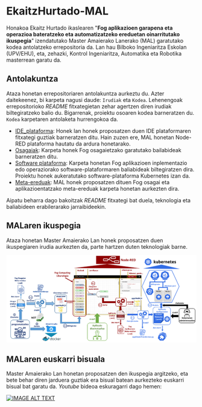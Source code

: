 # EkaitzHurtado-MAL

Honakoa Ekaitz Hurtado ikaslearen "**Fog aplikazioen garapena eta operazioa bateratzeko eta automatizatzeko ereduetan oinarritutako ikuspegia**" izendatutako Master Amaierako Lanerako (MAL) garatutako kodea antolatzeko errepositoria da. Lan hau Bilboko Ingeniaritza Eskolan (UPV/EHU), eta, zehazki, Kontrol Ingeniaritza, Automatika eta Robotika masterrean garatu da.

## Antolakuntza

Ataza honetan errepositoriaren antolakuntza aurkeztu du. Azter daitekeenez, bi karpeta nagusi daude: `Irudiak` eta `Kodea`. Lehenengoak errepositorioko _README_ fitxategietan zehar agertzen diren irudiak biltegiratzeko balio du. Bigarrenak, proiektu osoaren kodea barneratzen du. `Kodea` karpetaren antolaketa hurrengokoa da.

- [IDE_plataforma](https://github.com/ekhurtado/EkaitzHurtado-MAL/tree/main/Kodea/IDE_plataforma): Honek lan honek proposatzen duen IDE plataformaren fitxategi guztiak barneratzen ditu. Hain zuzen ere, MAL honetan Node-RED plataforma hautatu da ardura honetarako. 
- [Osagaiak](https://github.com/ekhurtado/EkaitzHurtado-MAL/tree/main/Kodea/Osagaiak): Karpeta honek Fog osagaietzako garatutako bailabideak barneratzen ditu.
- [Software plataforma](https://github.com/ekhurtado/EkaitzHurtado-MAL/tree/main/Kodea/Software_plataforma): Karpeta honetan Fog aplikazioen inplementazio edo operaziorako software-plataformaren baliabideak biltegiratzen dira. Proiektu honek aukeratutako software-plataforma Kubernetes izan da. 
- [Meta-ereduak](https://github.com/ekhurtado/EkaitzHurtado-MAL/tree/main/Kodea/meta_ereduak): MAL honek proposatzen dituen Fog osagai eta aplikazioentatzako meta-ereduak karpeta honetan aurkezten dira.

Aipatu beharra dago bakoitzak _README_ fitxategi bat duela, teknologia eta baliabideen erabilerarako jarraibideekin.

## MALaren ikuspegia

Ataza honetan Master Amaierako Lan honek proposatzen duen ikuspegiaren irudia aurkezten da, parte hartzen duten teknologiak barne.

![Soluzioaren teknologiak](Irudiak/Soluzioaren_deskribapena_teknologiak.png)

## MALaren euskarri bisuala

Master Amaierako Lan honetan proposatzen den ikuspegia argitzeko, eta bete behar diren jarduera guztiak era bisual batean aurkezteko euskarri bisual bat garatu da. _Youtube_ bideoa eskuragarri dago hemen:

[![IMAGE ALT TEXT](https://img.youtube.com/vi/aXqGbZwOigg/0.jpg)](https://youtu.be/aXqGbZwOigg "Ekaitz Hurtadoren MALerako euskarri bisuala")